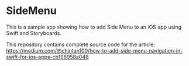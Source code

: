 # SideMenu
This is a sample app showing how to add Side Menu to an iOS app using Swift and Storyboards.

This repository contains complete source code for the article: https://medium.com/@chintan100/how-to-add-side-menu-navigation-in-swift-for-ios-apps-cb198958a048
